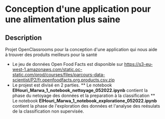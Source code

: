 # Conception d'une application pour une alimentation plus saine
## Description
Projet OpenClassrooms pour la conception d'une application qui nous aide à trouver des produits meilleurs pour la santé 
* Le jeu de données Open Food Facts est disponible sur https://s3-eu-west-1.amazonaws.com/static.oc-static.com/prod/courses/files/parcours-data-scientist/P2/fr.openfoodfacts.org.products.csv.zip
* Le projest est divisé en 2 parties.
** Le notebook **ElHouri_Marwa_1_notebook_nettoyage_052022.ipynb** contient la phase du netoyage des données et la preparation à la classification 
** Le notebook **ElHouri_Marwa_1_notebook_exploratione_052022.ipynb** contient la phase de l'exploration des données et l'analyse des reésulats de la classification non supervisée. 


